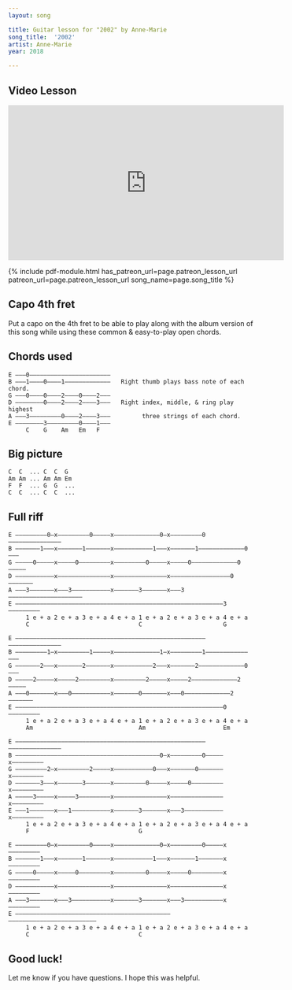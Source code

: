 ```yaml
---
layout: song

title: Guitar lesson for "2002" by Anne-Marie
song_title:  '2002'
artist: Anne-Marie
year: 2018

---
```


## Video Lesson

<iframe width="560" height="315" src="https://www.youtube.com/embed/dSb9JsmPJtA?showinfo=0" frameborder="0" allowfullscreen></iframe>


{% include pdf-module.html has_patreon_url=page.patreon_lesson_url patreon_url=page.patreon_lesson_url song_name=page.song_title %}



## Capo 4th fret

Put a capo on the 4th fret to be able to play along with the album version of this song while using these common & easy-to-play open chords.

## Chords used

    E —–—0–––––––––––––––––––––––
    B —–—1––––0––––1–––––––––––––   Right thumb plays bass note of each chord.
    G —–—0––––0––––2––––0––––2–––
    D —–—–––––0––––2––––2––––3–––   Right index, middle, & ring play highest
    A —–—3–––––––––0––––2––––3–––         three strings of each chord.
    E —–—–––––3–––––––––0––––1–––
         C    G    Am   Em   F

## Big picture

    C  C  ... C  C  G
    Am Am ... Am Am Em
    F  F  ... G  G  ...
    C  C  ... C  C  ...

## Full riff

    E —————————0—x—————————0—————x—————————————0—x—————————0———————————————
    B ———————1———x———————1———————x———————————1———x———————1—————————————0———
    G —————0—————x—————0—————————x—————————0—————x—————0—————————————0—————
    D ———————————x———————————————x———————————————x—————————————————0———————
    A ———3———————x———3———————————x———————3———————x———3—————————————————————
    E ———————————–———————————————————————————————————————————————3—————————
         1 e + a 2 e + a 3 e + a 4 e + a 1 e + a 2 e + a 3 e + a 4 e + a
         C                               C                       G

    E —————————–—–—————————–—————–—————————————–—–—————————–———————————————
    B ———————–—1—x———————–—1—————x———————————–—1—x———————–—1———————————–———
    G —————–—2———x—————–—2———————x—————————–—2———x—————–—2———————————–—0———
    D —————2—————x—————2—————————x—————————2—————x—————2———————————–—2—————
    A ———0———————x———0———————————x———————0———————x———0—————————————2———————
    E ———————————–———————————————————————————————————————————————0—————————
         1 e + a 2 e + a 3 e + a 4 e + a 1 e + a 2 e + a 3 e + a 4 e + a
         Am                              Am                      Em

    E ———–––––––—–———–––––––—————–—————————————–—–—————————–———————————————
    B ———–––––––—–———–––––––—————–———————————–—0—x———————–—0—————x–––––––––
    G ———––––––2—x———––––––2—————x—————————–—0———x—————–—0———————x–––––––––
    D ———––––3––—x———––––3––—————x—————————0—————x—————0—————————x–––––––––
    A ———––3––––—x———––3––––—————x———————–———————x———–———————————x–––––––––
    E ———1––––––—x———1––––––—————x———————3———————x———3———————————x–––––––––
         1 e + a 2 e + a 3 e + a 4 e + a 1 e + a 2 e + a 3 e + a 4 e + a
         F                               G

    E —————————0—x—————————0—————x—————————————0—x—————————0—————x———————––
    B ———————1———x———————1———————x———————————1———x———————1———————x———————––
    G —————0—————x—————0—————————x—————————0—————x—————0—————————x———————––
    D ———————————x———————————————x———————————————x———————————————x———————––
    A ———3———————x———3———————————x———————3———————x———3———————————x———————––
    E ———————————–———————————————————————————————–———————————————————————––
         1 e + a 2 e + a 3 e + a 4 e + a 1 e + a 2 e + a 3 e + a 4 e + a
         C                               C

## Good luck!

Let me know if you have questions. I hope this was helpful.
